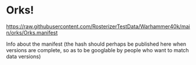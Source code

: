 # Orks!

https://raw.githubusercontent.com/RosterizerTestData/Warhammer40k/main/orks/Orks.manifest

Info about the manifest (the hash should perhaps be published here when versions are complete, so as to be googlable by people who want to match data versions)
